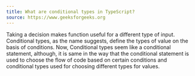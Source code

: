 ```yaml
---
title: What are conditional types in TypeScript?
source: https://www.geeksforgeeks.org
---
```


Taking a decision makes function useful for a different type of input. Conditional types, as the name suggests, define the types of value on the basis of conditions. Now, Conditional types seem like a conditional statement, although, it is same in the way that the conditional statement is used to choose the flow of code based on certain conditions and conditional  types used for choosing different types for values.
